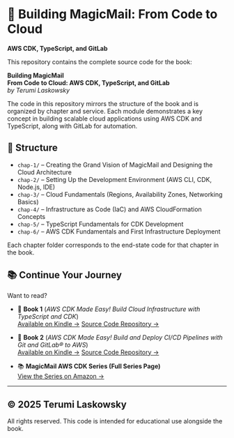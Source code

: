 # 📘 Building MagicMail: From Code to Cloud  
**AWS CDK, TypeScript, and GitLab**

This repository contains the complete source code for the book:

**Building MagicMail**  
**From Code to Cloud: AWS CDK, TypeScript, and GitLab**  
*by Terumi Laskowsky*

The code in this repository mirrors the structure of the book and is organized by chapter and service. Each module demonstrates a key concept in building scalable cloud applications using AWS CDK and TypeScript, along with GitLab for automation.


## 📁 Structure

- `chap-1/` – Creating the Grand Vision of MagicMail and Designing the Cloud Architecture
- `chap-2/` – Setting Up the Development Environment (AWS CLI, CDK, Node.js, IDE)
- `chap-3/` – Cloud Fundamentals (Regions, Availability Zones, Networking Basics)
- `chap-4/` – Infrastructure as Code (IaC) and AWS CloudFormation Concepts
- `chap-5/` – TypeScript Fundamentals for CDK Development
- `chap-6/` – AWS CDK Fundamentals and First Infrastructure Deployment

Each chapter folder corresponds to the end-state code for that chapter in the book.


## 📚 Continue Your Journey

Want to read?

- 📘 **Book 1** (*AWS CDK Made Easy! Build Cloud Infrastructure with TypeScript and CDK*)  
  [Available on Kindle →](https://a.co/d/a25mc8O)
  [Source Code Repository →](https://github.com/tlaskowsky/cdk-book-1)

- 📗 **Book 2** (*AWS CDK Made Easy! Build and Deploy CI/CD Pipelines with Git and GitLab® to AWS*)  
  [Available on Kindle →](https://a.co/d/btQTnNn)
  [Source Code Repository →](https://github.com/tlaskowsky/cdk-book-2)

- 📚 **MagicMail AWS CDK Series (Full Series Page)**  
  [View the Series on Amazon →](https://www.amazon.com/dp/B0F5LCMFSG?binding=kindle_edition&ref=dbs_dp_rwt_sb_pc_tkin)


---

## © 2025 Terumi Laskowsky

All rights reserved. This code is intended for educational use alongside the book.

